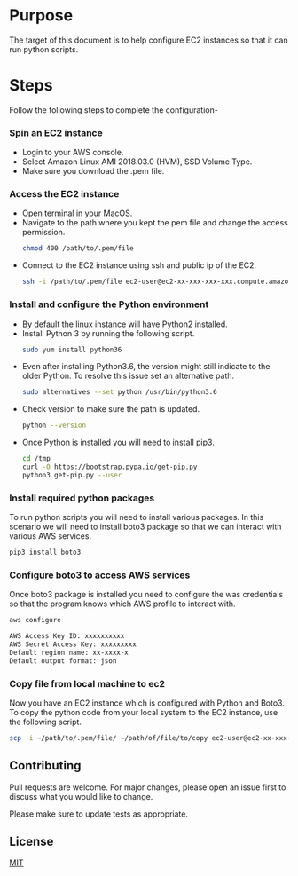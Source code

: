# Purpose

The target of this document is to help configure EC2 instances so that it can run python scripts.

# Steps
Follow the following steps to complete the configuration-

### Spin an EC2 instance

* Login to your AWS console.
* Select  Amazon Linux AMI 2018.03.0 (HVM), SSD Volume Type.
* Make sure you download the .pem file.

### Access the EC2 instance
* Open terminal in your MacOS.
* Navigate to the path where you kept the pem file and change the access permission.
  ```bash
  chmod 400 /path/to/.pem/file
  ```
* Connect to the EC2 instance using ssh and public ip of the EC2.
  ```bash
  ssh -i /path/to/.pem/file ec2-user@ec2-xx-xxx-xxx-xxx.compute.amazonaws.com
  ```

### Install and configure the Python environment
* By default the linux instance will have Python2 installed.
* Install Python 3 by running the following script.
  ```bash
  sudo yum install python36
  ```
* Even after installing Python3.6, the version might still indicate to the older Python. To resolve this issue set an alternative path.
  ```bash
  sudo alternatives --set python /usr/bin/python3.6
  ```
* Check version to make sure the path is updated.
  ```bash
  python --version
  ```
* Once Python is installed you will need to install pip3.
  ```bash
  cd /tmp
  curl -O https://bootstrap.pypa.io/get-pip.py
  python3 get-pip.py --user
  ```
### Install required python packages
To run python scripts you will need to install various packages. In this scenario we will need to install boto3 package so that we can interact with various AWS services.
```bash
pip3 install boto3
```

### Configure boto3 to access AWS services
Once boto3 package is installed you need to configure the was credentials so that the program knows which AWS profile to interact with.
```bash
aws configure

AWS Access Key ID: xxxxxxxxxx
AWS Secret Access Key: xxxxxxxxx
Default region name: xx-xxxx-x
Default output format: json
```

### Copy file from local machine to ec2
Now you have an EC2 instance which is configured with Python and Boto3. To copy the python code from your local system to the EC2 instance, use the following script.
```bash
scp -i ~/path/to/.pem/file/ ~/path/of/file/to/copy ec2-user@ec2-xx-xxx-xxx-xxx.compute.amazonaws.com:/path/in/ec2
```

## Contributing
Pull requests are welcome. For major changes, please open an issue first to discuss what you would like to change.

Please make sure to update tests as appropriate.

## License
[MIT](https://choosealicense.com/licenses/mit/)
